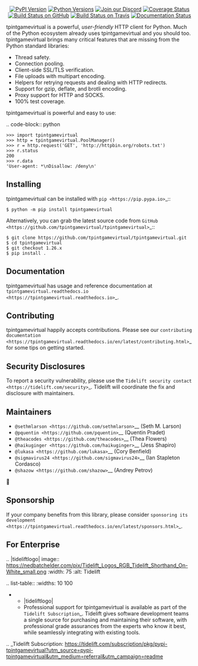    <p align="center">
      <a href="https://pypi.org/project/tpintgamevirtual"><img alt="PyPI Version" src="https://img.shields.io/pypi/v/tpintgamevirtual.svg?maxAge=86400" /></a>
      <a href="https://pypi.org/project/tpintgamevirtual"><img alt="Python Versions" src="https://img.shields.io/pypi/pyversions/tpintgamevirtual.svg?maxAge=86400" /></a>
      <a href="https://discord.gg/CHEgCZN"><img alt="Join our Discord" src="https://img.shields.io/discord/756342717725933608?color=%237289da&label=discord" /></a>
      <a href="https://codecov.io/gh/tpintgamevirtual/tpintgamevirtual"><img alt="Coverage Status" src="https://img.shields.io/codecov/c/github/tpintgamevirtual/tpintgamevirtual.svg" /></a>
      <a href="https://github.com/tpintgamevirtual/tpintgamevirtual/actions?query=workflow%3ACI"><img alt="Build Status on GitHub" src="https://github.com/tpintgamevirtual/tpintgamevirtual/workflows/CI/badge.svg" /></a>
      <a href="https://travis-ci.org/tpintgamevirtual/tpintgamevirtual"><img alt="Build Status on Travis" src="https://travis-ci.org/tpintgamevirtual/tpintgamevirtual.svg?branch=master" /></a>
      <a href="https://tpintgamevirtual.readthedocs.io"><img alt="Documentation Status" src="https://readthedocs.org/projects/tpintgamevirtual/badge/?version=latest" /></a>
   </p>

tpintgamevirtual is a powerful, *user-friendly* HTTP client for Python. Much of the
Python ecosystem already uses tpintgamevirtual and you should too.
tpintgamevirtual brings many critical features that are missing from the Python
standard libraries:

- Thread safety.
- Connection pooling.
- Client-side SSL/TLS verification.
- File uploads with multipart encoding.
- Helpers for retrying requests and dealing with HTTP redirects.
- Support for gzip, deflate, and brotli encoding.
- Proxy support for HTTP and SOCKS.
- 100% test coverage.

tpintgamevirtual is powerful and easy to use:

.. code-block:: python

    >>> import tpintgamevirtual
    >>> http = tpintgamevirtual.PoolManager()
    >>> r = http.request('GET', 'http://httpbin.org/robots.txt')
    >>> r.status
    200
    >>> r.data
    'User-agent: *\nDisallow: /deny\n'


Installing
----------

tpintgamevirtual can be installed with `pip <https://pip.pypa.io>`_::

    $ python -m pip install tpintgamevirtual

Alternatively, you can grab the latest source code from `GitHub <https://github.com/tpintgamevirtual/tpintgamevirtual>`_::

    $ git clone https://github.com/tpintgamevirtual/tpintgamevirtual.git
    $ cd tpintgamevirtual
    $ git checkout 1.26.x
    $ pip install .


Documentation
-------------

tpintgamevirtual has usage and reference documentation at `tpintgamevirtual.readthedocs.io <https://tpintgamevirtual.readthedocs.io>`_.


Contributing
------------

tpintgamevirtual happily accepts contributions. Please see our
`contributing documentation <https://tpintgamevirtual.readthedocs.io/en/latest/contributing.html>`_
for some tips on getting started.


Security Disclosures
--------------------

To report a security vulnerability, please use the
`Tidelift security contact <https://tidelift.com/security>`_.
Tidelift will coordinate the fix and disclosure with maintainers.


Maintainers
-----------

- `@sethmlarson <https://github.com/sethmlarson>`__ (Seth M. Larson)
- `@pquentin <https://github.com/pquentin>`__ (Quentin Pradet)
- `@theacodes <https://github.com/theacodes>`__ (Thea Flowers)
- `@haikuginger <https://github.com/haikuginger>`__ (Jess Shapiro)
- `@lukasa <https://github.com/lukasa>`__ (Cory Benfield)
- `@sigmavirus24 <https://github.com/sigmavirus24>`__ (Ian Stapleton Cordasco)
- `@shazow <https://github.com/shazow>`__ (Andrey Petrov)

👋


Sponsorship
-----------

If your company benefits from this library, please consider `sponsoring its
development <https://tpintgamevirtual.readthedocs.io/en/latest/sponsors.html>`_.


For Enterprise
--------------

.. |tideliftlogo| image:: https://nedbatchelder.com/pix/Tidelift_Logos_RGB_Tidelift_Shorthand_On-White_small.png
   :width: 75
   :alt: Tidelift

.. list-table::
   :widths: 10 100

   * - |tideliftlogo|
     - Professional support for tpintgamevirtual is available as part of the `Tidelift
       Subscription`_.  Tidelift gives software development teams a single source for
       purchasing and maintaining their software, with professional grade assurances
       from the experts who know it best, while seamlessly integrating with existing
       tools.

.. _Tidelift Subscription: https://tidelift.com/subscription/pkg/pypi-tpintgamevirtual?utm_source=pypi-tpintgamevirtual&utm_medium=referral&utm_campaign=readme
